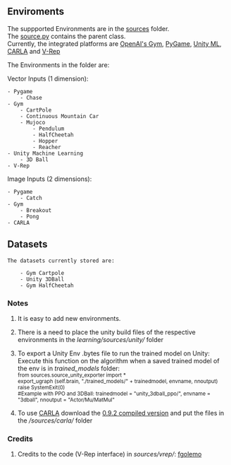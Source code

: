 ## Enviroments

The suppported Environments are in the [sources](../learning/sources) folder.  
The [source.py](../learning/sources/source.py) contains the parent class.  
Currently, the integrated platforms are [OpenAI's Gym](https://github.com/NiloFreitas/Deep-Reinforcement-Learning/blob/master/reinforcement/sources/source_gym.py), [PyGame](https://github.com/NiloFreitas/Deep-Reinforcement-Learning/blob/master/reinforcement/sources/source_pygame.py), [Unity ML](https://github.com/NiloFreitas/Deep-Reinforcement-Learning/blob/master/reinforcement/sources/source_unity.py), [CARLA](https://github.com/carla-simulator/carla) and [V-Rep](http://www.coppeliarobotics.com/)

The Environments in the folder are:

Vector Inputs (1 dimension):  

	- Pygame
		- Chase
	- Gym
		- CartPole  
		- Continuous Mountain Car
		- Mujoco
			- Pendulum
			- HalfCheetah
			- Hopper
			- Reacher
	- Unity Machine Learning
		- 3D Ball
	- V-Rep

Image Inputs (2 dimensions):  

	- Pygame
		- Catch
	- Gym
		- Breakout
		- Pong  
	- CARLA

## Datasets

	The datasets currently stored are:

		- Gym Cartpole
		- Unity 3DBall
		- Gym HalfCheetah

### Notes

1) It is easy to add new environments.

3) There is a need to place the unity build files of the respective environments in the *learning/sources/unity/* folder

2) To export a Unity Env .bytes file to run the trained model on Unity:  
Execute this function on the algorithm when a saved trained model of the env is in _trained_models_ folder:     
	<sub>from sources.source_unity_exporter import *  
	export_ugraph (self.brain, "./trained_models/" + trainedmodel, envname, nnoutput)  
	raise SystemExit(0)  
	#Example with PPO and 3DBall: trainedmodel = "unity_3dball_ppo/",
	                              envname = "3dball",
				      nnoutput =  "Actor/Mu/MatMul" </sub>  

3) To use [CARLA](https://github.com/carla-simulator/carla) download the [ 0.9.2 compiled version](https://github.com/carla-simulator/carla/releases/tag/0.9.2) and put the files in the _/sources/carla/_ folder

### Credits

1) Credits to the code (V-Rep interface) in _sources/vrep/_: [fgolemo](https://github.com/fgolemo/vrepper)
